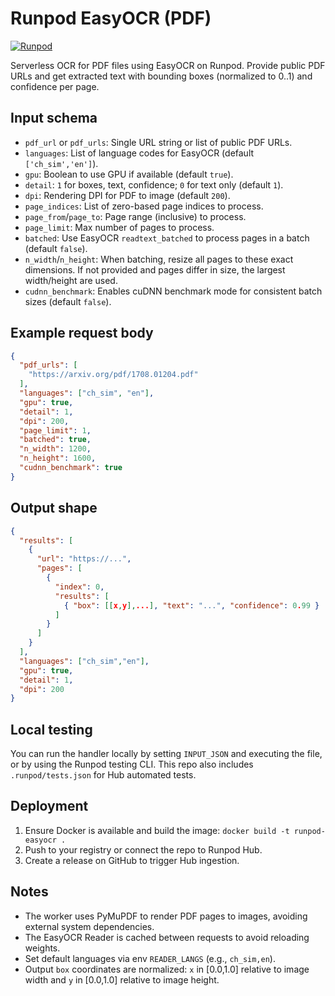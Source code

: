 # Runpod EasyOCR (PDF)

[![Runpod](https://api.runpod.io/badge/napatswift/runpod-easyocr)](https://console.runpod.io/hub/napatswift/runpod-easyocr)

Serverless OCR for PDF files using EasyOCR on Runpod. Provide public PDF URLs and get extracted text with bounding boxes (normalized to 0..1) and confidence per page.

## Input schema

- `pdf_url` or `pdf_urls`: Single URL string or list of public PDF URLs.
- `languages`: List of language codes for EasyOCR (default `['ch_sim','en']`).
- `gpu`: Boolean to use GPU if available (default `true`).
- `detail`: `1` for boxes, text, confidence; `0` for text only (default `1`).
- `dpi`: Rendering DPI for PDF to image (default `200`).
- `page_indices`: List of zero-based page indices to process.
- `page_from`/`page_to`: Page range (inclusive) to process.
- `page_limit`: Max number of pages to process.
- `batched`: Use EasyOCR `readtext_batched` to process pages in a batch (default `false`).
- `n_width`/`n_height`: When batching, resize all pages to these exact dimensions. If not provided and pages differ in size, the largest width/height are used.
- `cudnn_benchmark`: Enables cuDNN benchmark mode for consistent batch sizes (default `false`).

## Example request body

```json
{
  "pdf_urls": [
    "https://arxiv.org/pdf/1708.01204.pdf"
  ],
  "languages": ["ch_sim", "en"],
  "gpu": true,
  "detail": 1,
  "dpi": 200,
  "page_limit": 1,
  "batched": true,
  "n_width": 1200,
  "n_height": 1600,
  "cudnn_benchmark": true
}
```

## Output shape

```json
{
  "results": [
    {
      "url": "https://...",
      "pages": [
        {
          "index": 0,
          "results": [
            { "box": [[x,y],...], "text": "...", "confidence": 0.99 }
          ]
        }
      ]
    }
  ],
  "languages": ["ch_sim","en"],
  "gpu": true,
  "detail": 1,
  "dpi": 200
}
```

## Local testing

You can run the handler locally by setting `INPUT_JSON` and executing the file, or by using the Runpod testing CLI. This repo also includes `.runpod/tests.json` for Hub automated tests.

## Deployment

1. Ensure Docker is available and build the image: `docker build -t runpod-easyocr .`
2. Push to your registry or connect the repo to Runpod Hub.
3. Create a release on GitHub to trigger Hub ingestion.

## Notes

- The worker uses PyMuPDF to render PDF pages to images, avoiding external system dependencies.
- The EasyOCR Reader is cached between requests to avoid reloading weights.
- Set default languages via env `READER_LANGS` (e.g., `ch_sim,en`).
 - Output `box` coordinates are normalized: `x` in [0.0,1.0] relative to image width and `y` in [0.0,1.0] relative to image height.
